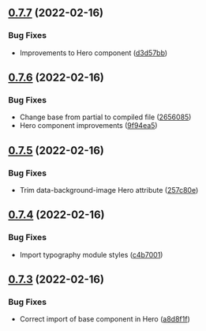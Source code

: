 ## [0.7.7](https://github.com/jacecotton/tcds/compare/v0.7.6...v0.7.7) (2022-02-16)


### Bug Fixes

* Improvements to Hero component ([d3d57bb](https://github.com/jacecotton/tcds/commit/d3d57bb3affbd409b623450acc5a336de5aecbb9))



## [0.7.6](https://github.com/jacecotton/tcds/compare/v0.7.5...v0.7.6) (2022-02-16)


### Bug Fixes

* Change base from partial to compiled file ([2656085](https://github.com/jacecotton/tcds/commit/2656085686176c1903f71474f264ec599883b356))
* Hero component improvements ([9f94ea5](https://github.com/jacecotton/tcds/commit/9f94ea52731c23f49a1c134494b03e50701dd488))



## [0.7.5](https://github.com/jacecotton/tcds/compare/v0.7.4...v0.7.5) (2022-02-16)


### Bug Fixes

* Trim data-background-image Hero attribute ([257c80e](https://github.com/jacecotton/tcds/commit/257c80eb90f0a29fe4cd9f5091bccde697b3dc3d))



## [0.7.4](https://github.com/jacecotton/tcds/compare/v0.7.3...v0.7.4) (2022-02-16)


### Bug Fixes

* Import typography module styles ([c4b7001](https://github.com/jacecotton/tcds/commit/c4b700186721beb556aeb560f562dfe7444b2fff))



## [0.7.3](https://github.com/jacecotton/tcds/compare/v0.7.2...v0.7.3) (2022-02-16)


### Bug Fixes

* Correct import of base component in Hero ([a8d8f1f](https://github.com/jacecotton/tcds/commit/a8d8f1f6e77738b869ee94292c6fb56341af1867))



